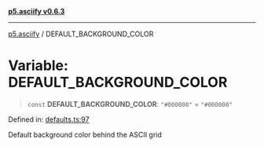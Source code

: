 [**p5.asciify v0.6.3**](../README.md)

***

[p5.asciify](../globals.md) / DEFAULT\_BACKGROUND\_COLOR

# Variable: DEFAULT\_BACKGROUND\_COLOR

> `const` **DEFAULT\_BACKGROUND\_COLOR**: `"#000000"` = `"#000000"`

Defined in: [defaults.ts:97](https://github.com/humanbydefinition/p5-asciify/blob/64b8c5c1613bfcff4a54a1c103772defea33aec3/src/lib/defaults.ts#L97)

Default background color behind the ASCII grid
